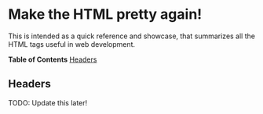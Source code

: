 # Make the HTML pretty again!

This is intended as a quick reference and showcase, that summarizes all the HTML tags useful in web development.

**Table of Contents**
[Headers](#headers)


## Headers
TODO: Update this later!

